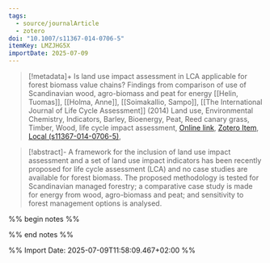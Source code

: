 ```yaml
---
tags:
  - source/journalArticle
  - zotero
doi: "10.1007/s11367-014-0706-5"
itemKey: LMZJHG5X
importDate: 2025-07-09
---
```

>[!metadata]+
> Is land use impact assessment in LCA applicable for forest biomass value chains? Findings from comparison of use of Scandinavian wood, agro-biomass and peat for energy
> [[Helin, Tuomas]], [[Holma, Anne]], [[Soimakallio, Sampo]], 
> [[The International Journal of Life Cycle Assessment]] (2014)
> Land use, Environmental Chemistry, Indicators, Barley, Bioenergy, Peat, Reed canary grass, Timber, Wood, life cycle impact assessment, 
> [Online link](https://doi.org/10.1007/s11367-014-0706-5), [Zotero Item](zotero://select/library/items/LMZJHG5X), [Local (s11367-014-0706-5)](file://C:/Users/aburg/Documents/references/zotero/storage/Q3GAX7ZK/s11367-014-0706-5.pdf), 

>[!abstract]-
>A framework for the inclusion of land use impact assessment and a set of land use impact indicators has been recently proposed for life cycle assessment (LCA) and no case studies are available for forest biomass. The proposed methodology is tested for Scandinavian managed forestry; a comparative case study is made for energy from wood, agro-biomass and peat; and sensitivity to forest management options is analysed.

%% begin notes %%

%% end notes %%

%% Import Date: 2025-07-09T11:58:09.467+02:00 %%
